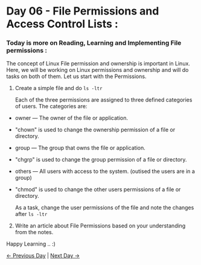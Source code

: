 # Day 06 - File Permissions and Access Control Lists :

### Today is more on Reading, Learning and Implementing File permissions :

The concept of Linux File permission and ownership is important in Linux.
Here, we will be working on Linux permissions and ownership and will do tasks on
both of them.
Let us start with the Permissions.

1. Create a simple file and do `ls -ltr`

   Each of the three permissions are assigned to three defined categories of users. The categories are:

- owner — The owner of the file or application.
- "chown" is used to change the ownership permission of a file or directory.
- group — The group that owns the file or application.
- "chgrp" is used to change the group permission of a file or directory.
- others — All users with access to the system. (outised the users are in a group)
- "chmod" is used to change the other users permissions of a file or directory.

  As a task, change the user permissions of the file and note the changes after `ls -ltr`

2. Write an article about File Permissions based on your understanding from the notes.

Happy Learning .. :)

[← Previous Day](../day05/README.md) | [Next Day →](../day07/README.md)
